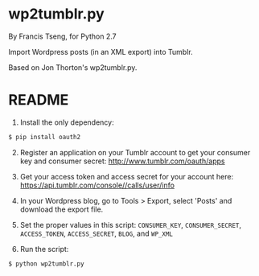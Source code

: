 wp2tumblr.py
============
By Francis Tseng,
for Python 2.7

Import Wordpress posts (in an XML export) into Tumblr.

Based on Jon Thorton's wp2tumblr.py.

README
======

1. Install the only dependency:
```bash
$ pip install oauth2
```

2. Register an application on your Tumblr account to
   get your consumer key and consumer secret:
    http://www.tumblr.com/oauth/apps

3. Get your access token and access secret for your account here:
    https://api.tumblr.com/console//calls/user/info

4. In your Wordpress blog, go to Tools > Export, select 'Posts' and download
   the export file.

5. Set the proper values in this script:
    `CONSUMER_KEY`, `CONSUMER_SECRET`, `ACCESS_TOKEN`, `ACCESS_SECRET`, `BLOG`, and `WP_XML`

6. Run the script:
```bash
$ python wp2tumblr.py
```